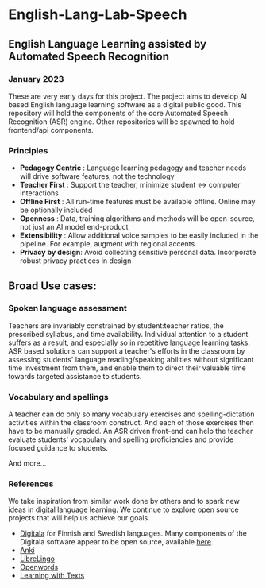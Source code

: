 # English-Lang-Lab-Speech

## English Language Learning assisted by Automated Speech Recognition

### January 2023
These are very early days for this project. The project aims to develop AI based English language learning software as a digital public good. This repository will hold the components of the core Automated Speech Recognition (ASR) engine. Other repositories will be spawned to hold frontend/api components.

### Principles

- **Pedagogy Centric** : Language learning pedagogy and teacher needs will drive software features, not the technology
- **Teacher First**    : Support the teacher, minimize student <-> computer interactions
- **Offline First**    : All run-time features must be available offline. Online may be optionally included
- **Openness**         : Data, training algorithms and methods will be open-source, not just an AI model end-product
- **Extensibility**    : Allow additional voice samples to be easily included in the pipeline. For example, augment with regional accents
- **Privacy by design**: Avoid collecting sensitive personal data. Incorporate robust privacy practices in design

## Broad Use cases:

### Spoken language assessment
Teachers are invariably constrained by student:teacher ratios, the prescribed syllabus, and time availability. Individual attention to a student suffers as a result, and especially so in repetitive language learning tasks. ASR based solutions can support a teacher's efforts in the classroom by assessing students' language reading/speaking abilities without significant time investment from them, and enable them to direct their valuable time towards targeted assistance to students.

### Vocabulary and spellings
A teacher can do only so many vocabulary exercises and spelling-dictation activities within the classroom construct. And each of those exercises then have to be manually graded. An ASR driven front-end can help the teacher evaluate students' vocabulary and spelling proficiencies and provide focused guidance to students.

And more...

### References
We take inspiration from similar work done by others and to spark new ideas in digital language learning. We continue to explore open source projects that will help us achieve our goals. 
- [Digitala](https://www.helsinki.fi/en/projects/digital-support-for-learning-and-assessing-second-language-speaking/about-digitala) for Finnish and Swedish languages. Many components of the Digitala software appear to be open source, available [here](https://github.com/aalto-speech).
- [Anki](https://apps.ankiweb.net)
- [LibreLingo](https://github.com/LibreLingo/LibreLingo)
- [Openwords](https://github.com/Openwords/OpenwordsWebapp)
- [Learning with Texts](https://github.com/edoreld/learning-with-texts)

